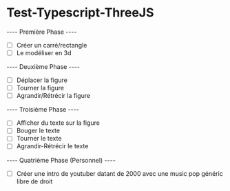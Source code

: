 # Test-Typescript-ThreeJS

---- Première Phase ----

- [ ] Créer un carré/rectangle
- [ ] Le modéliser en 3d

---- Deuxième Phase ----

- [ ] Déplacer la figure
- [ ] Tourner la figure
- [ ] Agrandir/Rétrécir la figure

---- Troisième Phase ----

- [ ] Afficher du texte sur la figure
- [ ] Bouger le texte
- [ ] Tourner le texte
- [ ] Agrandir-Rétrécir le texte

---- Quatrième Phase (Personnel) ----

- [ ] Créer une intro de youtuber datant de 2000 avec une music pop généric libre de droit
